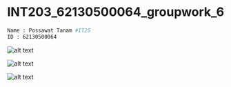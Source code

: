 # INT203_62130500064_groupwork_6
```bash
Name : Possawat Tanam #IT25
ID : 62130500064
```


![alt text](/INT203_62130500012_GroupWork_6/preview1.jpg?raw=true "Preview1")

![alt text](/INT203_62130500012_GroupWork_6/preview2.jpg?raw=true "Preview2")

![alt text](/INT203_62130500012_GroupWork_6/preview3.jpg?raw=true "Preview3")
